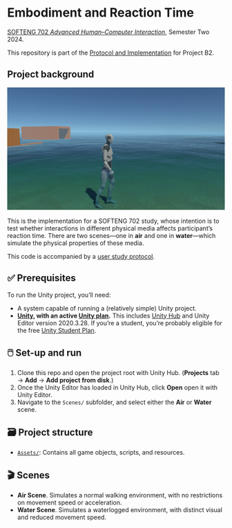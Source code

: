 # Embodiment and Reaction Time

[SOFTENG 702 *Advanced Human–Computer Interaction*](https://courseoutline.auckland.ac.nz/dco/course/SOFTENG/702), Semester Two 2024.

This repository is part of the [Protocol and Implementation](https://canvas.auckland.ac.nz/courses/105865/assignments/399018#submit) for Project B2.

## Project background

![Screenshot of **Water** scene](image/README/1723948782421.png "Screenshot of Water scene")

This is the implementation for a SOFTENG 702 study, whose intention is to test whether interactions in different physical media affects participant’s reaction time. There are two scenes—one in **air** and one in **water**—which simulate the physical properties of these media.

This code is accompanied by a [user study protocol](https://docs.google.com/document/d/1mpcQkzV3XXXwH2mWLcpXabVgCbIsed2JqPSplnRSHes).

## ✅ Prerequisites

To run the Unity project, you’ll need:

- A system capable of running a (relatively simple) Unity project.
- **[Unity](https://unity.com/download), with an active [Unity plan](https://unity.com/products).** This includes [Unity Hub](https://unity.com/unity-hub) and Unity Editor version 2020.3.28. If you’re a student, you’re probably eligible for the free [Unity Student Plan](https://unity.com/products/unity-student).

## 🖱️ Set-up and run

1. Clone this repo and open the project root with Unity Hub. (**Projects** tab → **Add** → **Add project from disk**.)
1. Once the Unity Editor has loaded in Unity Hub, click **Open** open it with Unity Editor.
1. Navigate to the `Scenes/` subfolder, and select either the **Air** or **Water** scene.

<!-- 👷 Insert runtime information here 🚧 -->

## 🗃️ Project structure

- [`Assets/`](/Assets/): Contains all game objects, scripts, and resources.

<!-- 
- Scenes: Houses the two primary scenes: `Grass` and `Water`.
- Scripts: Contains the core logic for interacting with the environments.
- Prefabs: Pre-configured game objects that can be reused across scenes. 
-->

## 🎬 Scenes

- **Air Scene**. Simulates a normal walking environment, with no restrictions on movement speed or acceleration.
- **Water Scene**. Simulates a waterlogged environment, with distinct visual and reduced movement speed.

